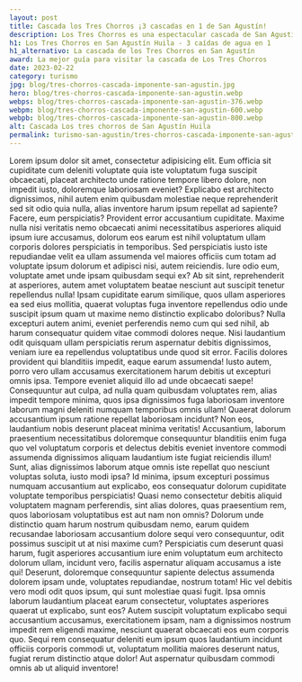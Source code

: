 ```yaml
---
layout: post
title: Cascada los Tres Chorros ¡3 cascadas en 1 de San Agustín!
description: Los Tres Chorros es una espectacular cascada de San Agustín Huila compuesta de 3 caídas de agua. ¡Ven a conocer esta reserva rodeada de naturaleza!
h1: Los Tres Chorros en San Agustín Huila - 3 caídas de agua en 1
h1_alternativo: La cascada de los Tres Chorros en San Agustín
award: La mejor guía para visitar la cascada de Los Tres Chorros
date: 2023-02-22
category: turismo
jpg: blog/tres-chorros-cascada-imponente-san-agustin.jpg
hero: blog/tres-chorros-cascada-imponente-san-agustin.webp
webps: blog/tres-chorros-cascada-imponente-san-agustin-376.webp
webpm: blog/tres-chorros-cascada-imponente-san-agustin-600.webp
webpb: blog/tres-chorros-cascada-imponente-san-agustin-800.webp
alt: Cascada Los tres chorros de San Agustín Huila
permalink: turismo-san-agustin/tres-chorros-cascada-imponente-san-agustin
---
```

Lorem ipsum dolor sit amet, consectetur adipisicing elit. Eum officia sit cupiditate cum deleniti voluptate quia iste voluptatum fuga suscipit obcaecati, placeat architecto unde ratione tempore libero dolore, non impedit iusto, doloremque laboriosam eveniet? Explicabo est architecto dignissimos, nihil autem enim quibusdam molestiae neque reprehenderit sed sit odio quia nulla, alias inventore harum ipsum repellat ad sapiente? Facere, eum perspiciatis? Provident error accusantium cupiditate. Maxime nulla nisi veritatis nemo obcaecati animi necessitatibus asperiores aliquid ipsum iure accusamus, dolorum eos earum est nihil voluptatum ullam corporis dolores perspiciatis in temporibus. Sed perspiciatis iusto iste repudiandae velit ea ullam assumenda vel maiores officiis cum totam ad voluptate ipsum dolorum et adipisci nisi, autem reiciendis. Iure odio eum, voluptate amet unde ipsam quibusdam sequi ex? Ab sit sint, reprehenderit at asperiores, autem amet voluptatem beatae nesciunt aut suscipit tenetur repellendus nulla! Ipsam cupiditate earum similique, quos ullam asperiores ea sed eius mollitia, quaerat voluptas fuga inventore repellendus odio unde suscipit ipsum quam ut maxime nemo distinctio explicabo doloribus? Nulla excepturi autem animi, eveniet perferendis nemo cum qui sed nihil, ab harum consequatur quidem vitae commodi dolores neque. Nisi laudantium odit quisquam ullam perspiciatis rerum aspernatur debitis dignissimos, veniam iure ea repellendus voluptatibus unde quod sit error. Facilis dolores provident qui blanditiis impedit, eaque earum assumenda! Iusto autem, porro vero ullam accusamus exercitationem harum debitis ut excepturi omnis ipsa. Tempore eveniet aliquid illo ad unde obcaecati saepe! Consequuntur aut culpa, ad nulla quam quibusdam voluptates rem, alias impedit tempore minima, quos ipsa dignissimos fuga laboriosam inventore laborum magni deleniti numquam temporibus omnis ullam! Quaerat dolorum accusantium ipsum ratione repellat laboriosam incidunt? Non eos, laudantium nobis deserunt placeat minima veritatis! Accusantium, laborum praesentium necessitatibus doloremque consequuntur blanditiis enim fuga quo vel voluptatum corporis et delectus debitis eveniet inventore commodi assumenda dignissimos aliquam laudantium iste fugiat reiciendis illum! Sunt, alias dignissimos laborum atque omnis iste repellat quo nesciunt voluptas soluta, iusto modi ipsa? Id minima, ipsum excepturi possimus numquam accusantium aut explicabo, eos consequatur dolorum cupiditate voluptate temporibus perspiciatis! Quasi nemo consectetur debitis aliquid voluptatem magnam perferendis, sint alias dolores, quas praesentium rem, quos laboriosam voluptatibus est aut nam non omnis? Dolorum unde distinctio quam harum nostrum quibusdam nemo, earum quidem recusandae laboriosam accusantium dolore sequi vero consequuntur, odit possimus suscipit ut at nisi maxime cum? Perspiciatis cum deserunt quasi harum, fugit asperiores accusantium iure enim voluptatum eum architecto dolorum ullam, incidunt vero, facilis aspernatur aliquam accusamus a iste qui! Deserunt, doloremque consequuntur sapiente delectus assumenda dolorem ipsam unde, voluptates repudiandae, nostrum totam! Hic vel debitis vero modi odit quos ipsum, qui sunt molestiae quasi fugit. Ipsa omnis laborum laudantium placeat earum consectetur, voluptates asperiores quaerat ut explicabo, sunt eos? Autem suscipit voluptatum explicabo sequi accusantium accusamus, exercitationem ipsam, nam a dignissimos nostrum impedit rem eligendi maxime, nesciunt quaerat obcaecati eos eum corporis quo. Sequi rem consequatur deleniti eum ipsum quos laudantium incidunt officiis corporis commodi ut, voluptatum mollitia maiores deserunt natus, fugiat rerum distinctio atque dolor! Aut aspernatur quibusdam commodi omnis ab ut aliquid inventore!